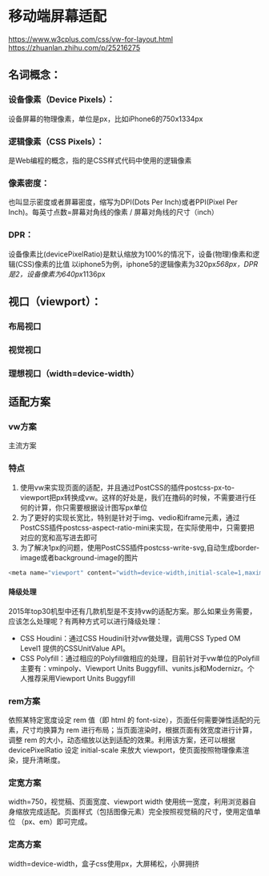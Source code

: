 # 移动端屏幕适配

https://www.w3cplus.com/css/vw-for-layout.html
https://zhuanlan.zhihu.com/p/25216275

## 名词概念：
### 设备像素（Device Pixels）：
设备屏幕的物理像素，单位是px，比如iPhone6的750x1334px
### 逻辑像素（CSS Pixels）：
是Web编程的概念，指的是CSS样式代码中使用的逻辑像素
### 像素密度：
也叫显示密度或者屏幕密度，缩写为DPI(Dots Per Inch)或者PPI(Pixel Per Inch)。每英寸点数=屏幕对角线的像素 / 屏幕对角线的尺寸（inch）
### DPR：
设备像素比(devicePixelRatio)是默认缩放为100%的情况下，设备(物理)像素和逻辑(CSS)像素的比值
以iphone5为例，iphone5的逻辑像素为320px*568px，DPR是2，设备像素为640px*1136px

## 视口（viewport）：
### 布局视口
### 视觉视口
### 理想视口（width=device-width）

## 适配方案

### vw方案
主流方案
### 特点
1. 使用vw来实现页面的适配，并且通过PostCSS的插件postcss-px-to-viewport把px转换成vw。这样的好处是，我们在撸码的时候，不需要进行任何的计算，你只需要根据设计图写px单位
2. 为了更好的实现长宽比，特别是针对于img、vedio和iframe元素，通过PostCSS插件postcss-aspect-ratio-mini来实现，在实际使用中，只需要把对应的宽和高写进去即可
3. 为了解决1px的问题，使用PostCSS插件postcss-write-svg,自动生成border-image或者background-image的图片
~~~js
<meta name="viewport" content="width=device-width,initial-scale=1,maximum-scale=1,minimum-scale=1,user-scalable=no" />
~~~

#### 降级处理
2015年top30机型中还有几款机型是不支持vw的适配方案。那么如果业务需要，应该怎么处理呢？有两种方式可以进行降级处理：
+ CSS Houdini：通过CSS Houdini针对vw做处理，调用CSS Typed OM Level1 提供的CSSUnitValue API。
+ CSS Polyfill：通过相应的Polyfill做相应的处理，目前针对于vw单位的Polyfill主要有：vminpoly、Viewport Units Buggyfill、vunits.js和Modernizr。个人推荐采用Viewport Units Buggyfill

### rem方案
依照某特定宽度设定 rem 值（即 html 的 font-size），页面任何需要弹性适配的元素，尺寸均换算为 rem 进行布局；当页面渲染时，根据页面有效宽度进行计算，调整 rem 的大小，动态缩放以达到适配的效果。利用该方案，还可以根据 devicePixelRatio 设定 initial-scale 来放大 viewport，使页面按照物理像素渲染，提升清晰度。
### 定宽方案
width=750，视觉稿、页面宽度、viewport width 使用统一宽度，利用浏览器自身缩放完成适配。页面样式（包括图像元素）完全按照视觉稿的尺寸，使用定值单位 （px、em）即可完成。
### 定高方案
width=device-width，盒子css使用px，大屏稀松，小屏拥挤